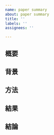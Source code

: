```yaml
---
name: paper summary
about: paper summary
title: ''
labels: ''
assignees: ''

---
```


## 概要

## 背景

## 方法

## 結果

## 結論
